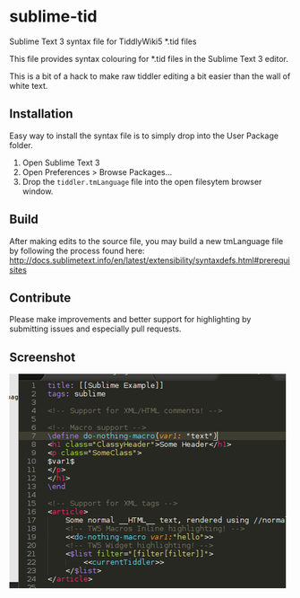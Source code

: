 # sublime-tid
Sublime Text 3 syntax file for TiddlyWiki5 *.tid files

This file provides syntax colouring for *.tid files in the Sublime Text 3 editor.

This is a bit of a hack to make raw tiddler editing a bit easier than the wall of white text.

## Installation
Easy way to install the syntax file is to simply drop into the User Package folder.

1. Open Sublime Text 3
2. Open Preferences > Browse Packages...
3. Drop the `tiddler.tmLanguage` file into the open filesytem browser window.

## Build

After making edits to the source file, you may build a new tmLanguage file by following the process found here: http://docs.sublimetext.info/en/latest/extensibility/syntaxdefs.html#prerequisites

## Contribute
Please make improvements and better support for highlighting by submitting issues and especially pull requests.

## Screenshot
![screenshot](./screenshot.png)
